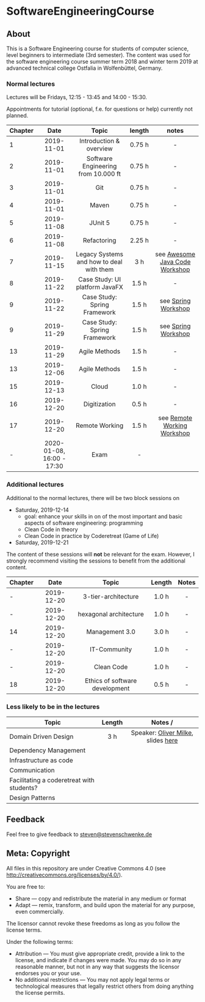 # SoftwareEngineeringCourse

## About
This is a Software Engineering course for students of computer science, level beginners to intermediate (3rd semester). The content was used for the software engineering course summer term 2018 and winter term 2019 at advanced technical college Ostfalia in Wolfenbüttel, Germany.

### Normal lectures

Lectures will be Fridays, 12:15 - 13:45 and 14:00 - 15:30.

Appointments for tutorial (optional, f.e. for questions or help) currently not planned.

| Chapter | Date | Topic | length |notes|
|---|:---:|:---:|:---:|:---:|
|1|2019-11-01| Introduction & overview | 0.75 h |-|
|2|2019-11-01| Software Engineering from 10.000 ft| 0.75 h | -|
|3|2019-11-01| Git | 0.75  h | - |
|4|2019-11-01| Maven | 0.75  h | - |
|5|2019-11-08| JUnit 5 | 0.75  h | - |
|6|2019-11-08| Refactoring | 2.25 h | - |
|7|2019-11-15| Legacy Systems and how to deal with them | 3 h | see [Awesome Java Code Workshop](https://github.com/stevenschwenke/WritingAwesomeJavaCodeWorkshop)|
|8|2019-11-22| Case Study: UI platform JavaFX | 1.5 h | - |
|9|2019-11-22| Case Study: Spring Framework | 1.5 h| see [Spring Workshop](https://github.com/stevenschwenke/SpringWorkshop)|
|9|2019-11-29| Case Study: Spring Framework | 1.5 h| see [Spring Workshop](https://github.com/stevenschwenke/SpringWorkshop)|
|13|2019-11-29| Agile Methods | 1.5 h |-|
|13|2019-12-06| Agile Methods | 1.5 h |-|
|15|2019-12-13| Cloud | 1.0 h |-|
|16|2019-12-20| Digitization | 0.5 h |-|
|17|2019-12-20| Remote Working |1.5 h|see [Remote Working Workshop](https://github.com/msg-DAVID-GmbH/RemoteWorking)|
|-| 2020-01-08, 16:00 - 17:30 | Exam | - |  ||

### Additional lectures

Additional to the normal lectures, there will be two block sessions on

* Saturday, 2019-12-14
    * goal: enhance your skills in on of the most important and basic aspects of software engineering: programming 
    * Clean Code in theory
    * Clean Code in practice by Coderetreat (Game of Life)
* Saturday, 2019-12-21

The content of these sessions will __not__ be relevant for the exam. However, I strongly recommend visiting the sessions to benefit from the additional content.

| Chapter | Date | Topic | Length |Notes|
|---|:---:|:---:|:---:|:---:|
|-|2019-12-20| 3-tier-architecture | 1.0 h |-|
|-|2019-12-20| hexagonal architecture | 1.0 h |-|
|14|2019-12-20| Management 3.0 | 3.0 h |-|
|-|2019-12-20| IT-Community | 1.0 h |-|
|-|2019-12-20| Clean Code | 1.0 h |-|
|18|2019-12-20| Ethics of software development | 0.5 h |  - |


### Less likely to be in the lectures
| Topic | Length | Notes /
|---|:---:|:---:|
| Domain Driven Design | 3 h | Speaker: [Oliver Milke](http://oliver-milke.de), slides [here](http://oliver-milke.de/files/slides/DomainDrivenDesign.pdf) |
| Dependency Management | |
| Infrastructure as code |  |
| Communication |  | 
| Facilitating a coderetreat with students? |  |
| Design Patterns |  | 

## Feedback
Feel free to give feedback to steven@stevenschwenke.de

## Meta: Copyright
All files in this repository are under Creative Commons 4.0 (see http://creativecommons.org/licenses/by/4.0/). 

You are free to:

- Share — copy and redistribute the material in any medium or format
- Adapt — remix, transform, and build upon the material for any purpose, even commercially.

The licensor cannot revoke these freedoms as long as you follow the license terms.

Under the following terms:

- Attribution — You must give appropriate credit, provide a link to the license, and indicate if changes were made. You may do so in any reasonable manner, but not in any way that suggests the licensor endorses you or your use.
- No additional restrictions — You may not apply legal terms or technological measures that legally restrict others from doing anything the license permits.
